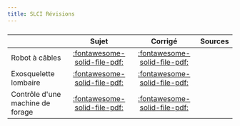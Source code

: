 ```yaml
---
title: SLCI Révisions 
---
```


###  
 
|  | Sujet | Corrigé | Sources  | 
| :-------------- | :---: | :-----: | :------: | 
| Robot à câbles | [:fontawesome-solid-file-pdf:](http://xpessoles-cpge.fr/pdf/Cy_02_Ch_04_TD_01_RobotCables_Sujet.pdf) | [:fontawesome-solid-file-pdf:](http://xpessoles-cpge.fr/pdf/Cy_02_Ch_04_TD_01_RobotCables_Corrige.pdf) | 
| Exosquelette lombaire | [:fontawesome-solid-file-pdf:](http://xpessoles-cpge.fr/pdf/Cy_02_Ch_04_TD_02_ExosqueletteLombaire_Sujet.pdf) | [:fontawesome-solid-file-pdf:](http://xpessoles-cpge.fr/pdf/Cy_02_Ch_04_TD_02_ExosqueletteLombaire_Corrige.pdf) | 
| Contrôle d'une machine de forage | [:fontawesome-solid-file-pdf:](http://xpessoles-cpge.fr/pdf/Cy_02_Ch_04_TD_03_ControleMachineForage_Sujet.pdf) | [:fontawesome-solid-file-pdf:](http://xpessoles-cpge.fr/pdf/Cy_02_Ch_04_TD_03_ControleMachineForage_Corrige.pdf) | 

